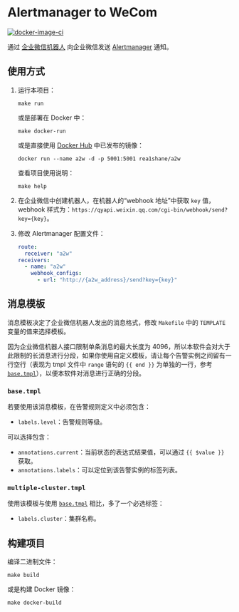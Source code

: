 # Alertmanager to WeCom

[![docker-image-ci](https://github.com/rea1shane/a2w/actions/workflows/docker-image-ci.yml/badge.svg)](https://github.com/rea1shane/a2w/actions/workflows/docker-image-ci.yml)

通过 [企业微信机器人](https://developer.work.weixin.qq.com/document/path/91770) 向企业微信发送 [Alertmanager](https://github.com/prometheus/alertmanager) 通知。

## 使用方式

1. 运行本项目：

   ```shell
   make run
   ```

   或是部署在 Docker 中：

   ```shell
   make docker-run
   ```

   或是直接使用 [Docker Hub](https://hub.docker.com/r/rea1shane/a2w) 中已发布的镜像：

   ```shell
   docker run --name a2w -d -p 5001:5001 rea1shane/a2w
   ```

   查看项目使用说明：

   ```shell
   make help
   ```

1. 在企业微信中创建机器人，在机器人的“webhook 地址”中获取 `key` 值，webhook 样式为：`https://qyapi.weixin.qq.com/cgi-bin/webhook/send?key={key}`。
1. 修改 Alertmanager 配置文件：

   ```yaml
   route:
     receiver: "a2w"
   receivers:
     - name: "a2w"
       webhook_configs:
         - url: "http://{a2w_address}/send?key={key}"
   ```

## 消息模板

消息模板决定了企业微信机器人发出的消息格式，修改 `Makefile` 中的 `TEMPLATE` 变量的值来选择模板。

因为企业微信机器人接口限制单条消息的最大长度为 4096，所以本软件会对大于此限制的长消息进行分段，如果你使用自定义模板，请让每个告警实例之间留有一行空行（表现为 tmpl 文件中 `range` 语句的 `{{ end }}` 为单独的一行，参考 [`base.tmpl`](https://github.com/rea1shane/a2w/blob/main/templates/base.tmpl#L14)），以便本软件对消息进行正确的分段。

### `base.tmpl`

若要使用该消息模板，在告警规则定义中必须包含：

- `labels.level`：告警规则等级。

可以选择包含：

- `annotations.current`：当前状态的表达式结果值，可以通过 `{{ $value }}` 获取。
- `annotations.labels`：可以定位到该告警实例的标签列表。

### `multiple-cluster.tmpl`

使用该模板与使用 [`base.tmpl`](#basetmpl) 相比，多了一个必选标签：

- `labels.cluster`：集群名称。

## 构建项目

编译二进制文件：

```shell
make build
```

或是构建 Docker 镜像：

```shell
make docker-build
```
